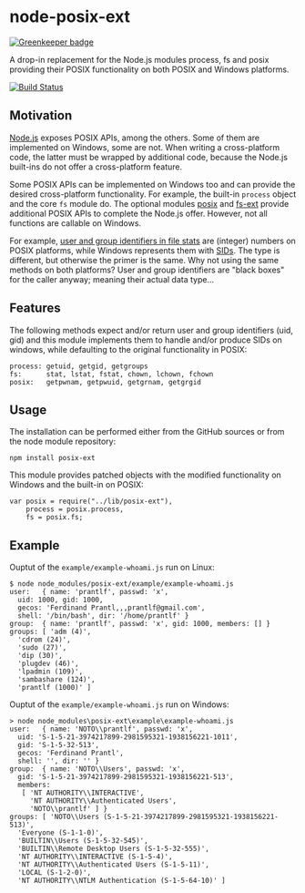 # node-posix-ext

[![Greenkeeper badge](https://badges.greenkeeper.io/prantlf/node-posix-ext.svg)](https://greenkeeper.io/)

A drop-in replacement for the Node.js modules process, fs and posix
providing their POSIX functionality on both POSIX and Windows platforms.

[![Build Status](https://api.travis-ci.org/prantlf/node-posix-ext.png)](http://travis-ci.org/prantlf/node-posix-ext)

## Motivation

[Node.js](http://nodejs.org) exposes POSIX APIs, among the others.
Some of them are implemented on Windows, some are not.  When writing
a cross-platform code, the latter must be wrapped by additional code,
because the Node.js built-ins do not offer a cross-platform feature.

Some POSIX APIs can be implemented on Windows too and can provide
the desired cross-platform functionality.  For example, the built-in
`process` object and the core `fs` module do.  The optional modules
[posix](https://github.com/melor/node-posix) and
[fs-ext](https://github.com/baudehlo/node-fs-ext) provide additional
POSIX APIs to complete the Node.js offer.  However, not all functions
are callable on Windows.

For example, [user and group identifiers in file
stats](http://nodejs.org/api/fs.html#fs_class_fs_stats) are (integer)
numbers on POSIX platforms, while Windows represents them with
[SIDs](http://msdn.microsoft.com/en-us/library/windows/desktop/aa379594.aspx).
The type is different, but otherwise the primer is the same.  Why not
using the same methods on both platforms?  User and group identifiers
are "black boxes" for the caller anyway; meaning their actual data type...

## Features

The following methods expect and/or return user and group identifiers
(uid, gid) and this module implements them to handle and/or produce
SIDs on windows, while defaulting to the original functionality in POSIX:

    process: getuid, getgid, getgroups
    fs:      stat, lstat, fstat, chown, lchown, fchown
    posix:   getpwnam, getpwuid, getgrnam, getgrgid

## Usage

The installation can be performed either from the GitHub sources
or from the node module repository:

    npm install posix-ext

This module provides patched objects with the modified functionality
on Windows and the built-in on POSIX:

    var posix = require("../lib/posix-ext"),
        process = posix.process,
        fs = posix.fs;

## Example

Ouptut of the `example/example-whoami.js` run on Linux:

    $ node node_modules/posix-ext/example/example-whoami.js
    user:   { name: 'prantlf', passwd: 'x',
      uid: 1000, gid: 1000,
      gecos: 'Ferdinand Prantl,,,prantlf@gmail.com',
      shell: '/bin/bash', dir: '/home/prantlf' }
    group:  { name: 'prantlf', passwd: 'x', gid: 1000, members: [] }
    groups: [ 'adm (4)',
      'cdrom (24)',
      'sudo (27)',
      'dip (30)',
      'plugdev (46)',
      'lpadmin (109)',
      'sambashare (124)',
      'prantlf (1000)' ]

Ouptut of the `example/example-whoami.js` run on Windows:

    > node node_modules\posix-ext\example\example-whoami.js
    user:   { name: 'NOTO\\prantlf', passwd: 'x',
      uid: 'S-1-5-21-3974217899-2981595321-1938156221-1011',
      gid: 'S-1-5-32-513',
      gecos: 'Ferdinand Prantl',
      shell: '', dir: '' }
    group:  { name: 'NOTO\\Users', passwd: 'x',
      gid: 'S-1-5-21-3974217899-2981595321-1938156221-513',
      members:
       [ 'NT AUTHORITY\\INTERACTIVE',
         'NT AUTHORITY\\Authenticated Users',
         'NOTO\\prantlf' ] }
    groups: [ 'NOTO\\Users (S-1-5-21-3974217899-2981595321-1938156221-513)',
      'Everyone (S-1-1-0)',
      'BUILTIN\\Users (S-1-5-32-545)',
      'BUILTIN\\Remote Desktop Users (S-1-5-32-555)',
      'NT AUTHORITY\\INTERACTIVE (S-1-5-4)',
      'NT AUTHORITY\\Authenticated Users (S-1-5-11)',
      'LOCAL (S-1-2-0)',
      'NT AUTHORITY\\NTLM Authentication (S-1-5-64-10)' ]
